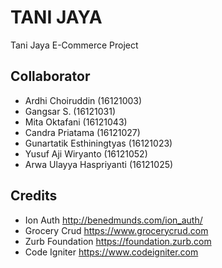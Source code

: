 # TANI JAYA
Tani Jaya E-Commerce Project

## Collaborator
- Ardhi Choiruddin (16121003)
- Gangsar S. (16121031)
- Mita Oktafani (16121043)
- Candra Priatama (16121027)
- Gunartatik Esthiningtyas (16121023)
- Yusuf Aji Wiryanto (16121052)
- Arwa Ulayya Haspriyanti (16121025)

## Credits
- Ion Auth http://benedmunds.com/ion_auth/
- Grocery Crud https://www.grocerycrud.com 
- Zurb Foundation https://foundation.zurb.com 
- Code Igniter https://www.codeigniter.com 
